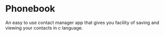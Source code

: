 # Phonebook
 An easy to use contact manager app that gives you facility of saving and viewing your contacts in c language.
